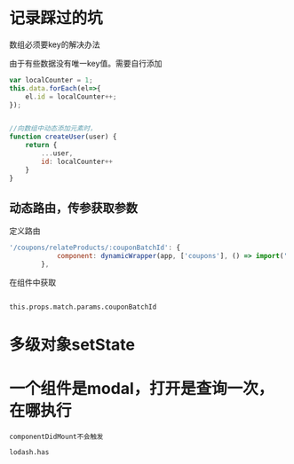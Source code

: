 # 记录踩过的坑


数组必须要key的解决办法

由于有些数据没有唯一key值。需要自行添加
```javascript
var localCounter = 1;
this.data.forEach(el=>{
    el.id = localCounter++;
});


//向数组中动态添加元素时，
function createUser(user) {
    return {
        ...user,
        id: localCounter++
    }
}
```

## 动态路由，传参获取参数
定义路由
```javascript
'/coupons/relateProducts/:couponBatchId': {
            component: dynamicWrapper(app, ['coupons'], () => import('../routes/Coupons/RelateProducts'))
        },
```

在组件中获取
```

this.props.match.params.couponBatchId
```

# 多级对象setState

# 一个组件是modal，打开是查询一次，在哪执行
    componentDidMount不会触发

    lodash.has 